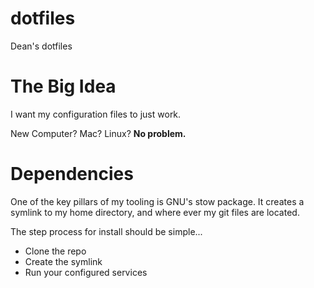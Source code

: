 # dotfiles
Dean's dotfiles



# The Big Idea
I want my configuration files to just work.

New Computer? Mac? Linux? **No problem.**


# Dependencies

One of the key pillars of my tooling is GNU's stow package. It creates a symlink to my home directory, and where ever my git files are located.


The step process for install should be simple...

- Clone the repo
- Create the symlink
- Run your configured services



